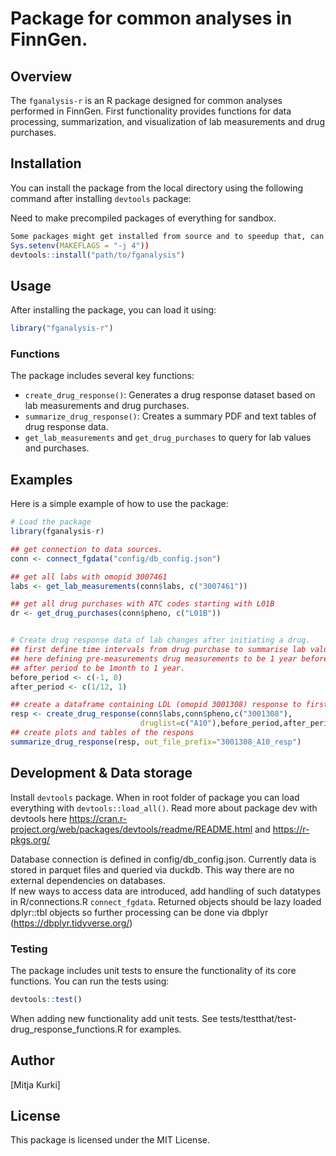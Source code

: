 # Package for common analyses in FinnGen.

## Overview

The `fganalysis-r` is an R package designed for common analyses performed in FinnGen.  First functionality provides functions for data processing, summarization, and visualization of lab measurements and drug purchases.


## Installation

You can install the package from the local directory using the following command after installing `devtools` package:

Need to make precompiled packages of everything for sandbox.

```R
Some packages might get installed from source and to speedup that, can add multithreaded compilation.... add environment variable to enable 4 threads. 
Sys.setenv(MAKEFLAGS = "-j 4"))
devtools::install("path/to/fganalysis")
```

## Usage

After installing the package, you can load it using:

```R
library("fganalysis-r")
```

### Functions

The package includes several key functions:

- `create_drug_response()`: Generates a drug response dataset based on lab measurements and drug purchases.
- `summarize_drug_response()`: Creates a summary PDF and text tables of drug response data.
- `get_lab_measurements` and `get_drug_purchases` to query for lab values and purchases.

## Examples

Here is a simple example of how to use the package:

```R
# Load the package
library(fganalysis-r)

## get connection to data sources.
conn <- connect_fgdata("config/db_config.json")

## get all labs with omopid 3007461
labs <- get_lab_measurements(conn$labs, c("3007461"))

## get all drug purchases with ATC codes starting with L01B
dr <- get_drug_purchases(conn$pheno, c("L01B"))


# Create drug response data of lab changes after initiating a drug.
## first define time intervals from drug purchase to summarise lab values
## here defining pre-measurements drug measurements to be 1 year before drug and 
## after period to be 1month to 1 year.
before_period <- c(-1, 0)
after_period <- c(1/12, 1)

## create a dataframe containing LDL (omopid 3001308) response to first statin purchase (ATC codes starting with A10) for each finngen ID  
resp <- create_drug_response(conn$labs,conn$pheno,c("3001308"), 
                             druglist=c("A10"),before_period,after_period)
## create plots and tables of the respons
summarize_drug_response(resp, out_file_prefix="3001308_A10_resp")

```


## Development &  Data storage


Install `devtools` package. When in root folder of package you can load everything with `devtools::load_all()`.  Read more about package dev with devtools here https://cran.r-project.org/web/packages/devtools/readme/README.html and https://r-pkgs.org/

Database connection is defined in config/db_config.json. Currently data is stored in parquet files and queried via duckdb. This way there are no external dependencies on databases.  
If new ways to access data are introduced, add handling of such datatypes in R/connections.R `connect_fgdata`. Returned objects should be lazy loaded dplyr::tbl objects so further processing can be done via dbplyr (https://dbplyr.tidyverse.org/)


### Testing


The package includes unit tests to ensure the functionality of its core functions. You can run the tests using:

```R
devtools::test()
```


When adding new functionality add unit tests. See tests/testthat/test-drug_response_functions.R for examples.

## Author

[Mitja Kurki]

## License

This package is licensed under the MIT License.

